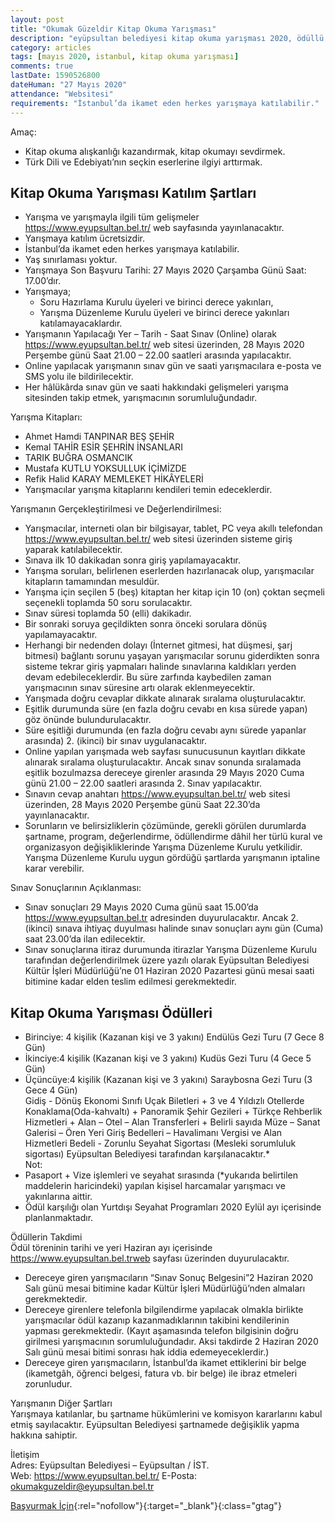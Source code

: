 ```yaml
---
layout: post
title: "Okumak Güzeldir Kitap Okuma Yarışması"
description: "eyüpsultan belediyesi kitap okuma yarışması 2020, ödüllü yarışmalar"
category: articles
tags: [mayıs 2020, istanbul, kitap okuma yarışması]
comments: true
lastDate: 1590526800
dateHuman: "27 Mayıs 2020"
attendance: "Websitesi"
requirements: "İstanbul’da ikamet eden herkes yarışmaya katılabilir."
---
```


Amaç:  
- Kitap okuma alışkanlığı kazandırmak, kitap okumayı sevdirmek.
- Türk Dili ve Edebiyatı’nın seçkin eserlerine ilgiyi arttırmak.

## Kitap Okuma Yarışması Katılım Şartları
- Yarışma ve yarışmayla ilgili tüm gelişmeler https://www.eyupsultan.bel.tr/ web sayfasında yayınlanacaktır.
- Yarışmaya katılım ücretsizdir.
- İstanbul’da ikamet eden herkes yarışmaya katılabilir.
- Yaş sınırlaması yoktur.
- Yarışmaya Son Başvuru Tarihi: 27 Mayıs 2020 Çarşamba Günü Saat: 17.00’dır.
- Yarışmaya;
    - Soru Hazırlama Kurulu üyeleri ve birinci derece yakınları,
    - Yarışma Düzenleme Kurulu üyeleri ve birinci derece yakınları katılamayacaklardır.
- Yarışmanın Yapılacağı Yer – Tarih - Saat Sınav (Online) olarak https://www.eyupsultan.bel.tr/ web sitesi üzerinden, 28 Mayıs 2020 Perşembe günü Saat 21.00 – 22.00 saatleri arasında yapılacaktır.
- Online yapılacak yarışmanın sınav gün ve saati yarışmacılara e-posta ve SMS yolu ile bildirilecektir.
- Her hâlükârda sınav gün ve saati hakkındaki gelişmeleri yarışma sitesinden takip etmek, yarışmacının sorumluluğundadır.

Yarışma Kitapları:  
- Ahmet Hamdi TANPINAR BEŞ ŞEHİR
- Kemal TAHİR ESİR ŞEHRİN İNSANLARI
- TARIK BUĞRA OSMANCIK
- Mustafa KUTLU YOKSULLUK İÇİMİZDE
- Refik Halid KARAY MEMLEKET HİKÂYELERİ
- Yarışmacılar yarışma kitaplarını kendileri temin edeceklerdir.

Yarışmanın Gerçekleştirilmesi ve Değerlendirilmesi:  
- Yarışmacılar, interneti olan bir bilgisayar, tablet, PC veya akıllı telefondan https://www.eyupsultan.bel.tr/ web sitesi üzerinden sisteme giriş yaparak katılabilecektir.
- Sınava ilk 10 dakikadan sonra giriş yapılamayacaktır.
- Yarışma soruları, belirlenen eserlerden hazırlanacak olup, yarışmacılar kitapların tamamından mesuldür.
- Yarışma için seçilen 5 (beş) kitaptan her kitap için 10 (on) çoktan seçmeli seçenekli toplamda 50 soru sorulacaktır.
- Sınav süresi toplamda 50 (elli) dakikadır.
- Bir sonraki soruya geçildikten sonra önceki sorulara dönüş yapılamayacaktır.
- Herhangi bir nedenden dolayı (İnternet gitmesi, hat düşmesi, şarj bitmesi) bağlantı sorunu yaşayan yarışmacılar sorunu giderdikten sonra sisteme tekrar giriş yapmaları halinde sınavlarına kaldıkları yerden devam edebileceklerdir. Bu süre zarfında kaybedilen zaman yarışmacının sınav süresine artı olarak eklenmeyecektir.
- Yarışmada doğru cevaplar dikkate alınarak sıralama oluşturulacaktır.
- Eşitlik durumunda süre (en fazla doğru cevabı en kısa sürede yapan) göz önünde bulundurulacaktır.
- Süre eşitliği durumunda (en fazla doğru cevabı aynı sürede yapanlar arasında) 2. (ikinci) bir sınav uygulanacaktır.
- Online yapılan yarışmada web sayfası sunucusunun kayıtları dikkate alınarak sıralama oluşturulacaktır. Ancak sınav sonunda sıralamada eşitlik bozulmazsa dereceye girenler arasında 29 Mayıs 2020 Cuma günü 21.00 – 22.00 saatleri arasında 2. Sınav yapılacaktır.
- Sınavın cevap anahtarı https://www.eyupsultan.bel.tr/ web sitesi üzerinden, 28 Mayıs 2020 Perşembe günü Saat 22.30’da yayınlanacaktır.
- Sorunların ve belirsizliklerin çözümünde, gerekli görülen durumlarda şartname, program, değerlendirme, ödüllendirme dâhil her türlü kural ve organizasyon değişikliklerinde Yarışma Düzenleme Kurulu yetkilidir. Yarışma Düzenleme Kurulu uygun gördüğü şartlarda yarışmanın iptaline karar verebilir. 

Sınav Sonuçlarının Açıklanması:  
- Sınav sonuçları 29 Mayıs 2020 Cuma günü saat 15.00’da https://www.eyupsultan.bel.tr adresinden duyurulacaktır. Ancak 2. (ikinci) sınava ihtiyaç duyulması halinde sınav sonuçları aynı gün (Cuma) saat 23.00’da ilan edilecektir.
- Sınav sonuçlarına itiraz durumunda itirazlar Yarışma Düzenleme Kurulu tarafından değerlendirilmek üzere yazılı olarak Eyüpsultan Belediyesi Kültür İşleri Müdürlüğü’ne 01 Haziran 2020 Pazartesi günü mesai saati bitimine kadar elden teslim edilmesi gerekmektedir.

## Kitap Okuma Yarışması Ödülleri
- Birinciye: 4 kişilik (Kazanan kişi ve 3 yakını) Endülüs Gezi Turu (7 Gece 8 Gün)
- İkinciye:4 kişilik (Kazanan kişi ve 3 yakını) Kudüs Gezi Turu (4 Gece 5 Gün)
- Üçüncüye:4 kişilik (Kazanan kişi ve 3 yakını) Saraybosna Gezi Turu (3 Gece 4 Gün)  
Gidiş - Dönüş Ekonomi Sınıfı Uçak Biletleri + 3 ve 4 Yıldızlı Otellerde Konaklama(Oda-kahvaltı) + Panoramik Şehir Gezileri + Türkçe Rehberlik Hizmetleri + Alan – Otel – Alan Transferleri + Belirli sayıda Müze – Sanat Galerisi – Ören Yeri Giriş Bedelleri – Havalimanı Vergisi ve Alan Hizmetleri Bedeli - Zorunlu
Seyahat Sigortası (Mesleki sorumluluk sigortası) Eyüpsultan Belediyesi tarafından karşılanacaktır.*  
Not:
- Pasaport + Vize işlemleri ve seyahat sırasında (*yukarıda belirtilen maddelerin haricindeki) yapılan kişisel harcamalar yarışmacı ve yakınlarına aittir.
- Ödül karşılığı olan Yurtdışı Seyahat Programları 2020 Eylül ayı içerisinde planlanmaktadır. 

Ödüllerin Takdimi  
Ödül töreninin tarihi ve yeri Haziran ayı içerisinde https://www.eyupsultan.bel.trweb sayfası üzerinden duyurulacaktır.
- Dereceye giren yarışmacıların “Sınav Sonuç Belgesini”2 Haziran 2020 Salı günü mesai bitimine kadar Kültür İşleri Müdürlüğü’nden almaları gerekmektedir.
- Dereceye girenlere telefonla bilgilendirme yapılacak olmakla birlikte yarışmacılar ödül kazanıp kazanmadıklarının takibini kendilerinin yapması gerekmektedir. (Kayıt aşamasında telefon bilgisinin doğru girilmesi yarışmacının sorumluluğundadır. Aksi takdirde 2 Haziran 2020 Salı günü mesai bitimi sonrası hak iddia edemeyeceklerdir.)
- Dereceye giren yarışmacıların, İstanbul’da ikamet ettiklerini bir belge (ikametgâh, öğrenci belgesi, fatura vb. bir belge) ile ibraz etmeleri zorunludur.

Yarışmanın Diğer Şartları  
Yarışmaya katılanlar, bu şartname hükümlerini ve komisyon kararlarını kabul etmiş sayılacaktır. Eyüpsultan Belediyesi şartnamede değişiklik yapma hakkına sahiptir.

İletişim  
Adres: Eyüpsultan Belediyesi – Eyüpsultan / İST.  
Web: https://www.eyupsultan.bel.tr/ E-Posta: okumakguzeldir@eyupsultan.bel.tr


[Başvurmak İçin](https://yarisma.eyupsultan.bel.tr/tr?ref=edebiyatyarismalari.com){:rel="nofollow"}{:target="_blank"}{:class="gtag"}